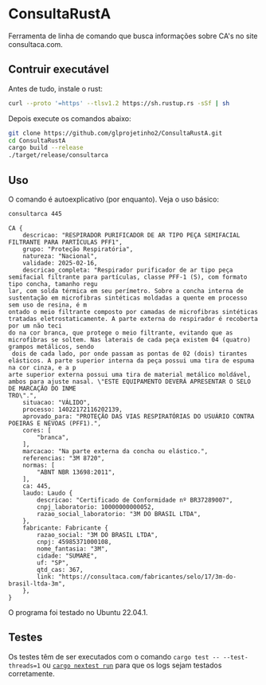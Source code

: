 # ConsultaRustA

Ferramenta de linha de comando que busca informações sobre CA's no site consultaca.com.

## Contruir executável
Antes de tudo, instale o rust:
```bash
curl --proto '=https' --tlsv1.2 https://sh.rustup.rs -sSf | sh
```
Depois execute os comandos abaixo:
```bash
git clone https://github.com/glprojetinho2/ConsultaRustA.git
cd ConsultaRustA
cargo build --release
./target/release/consultarca
```

## Uso
O comando é autoexplicativo (por enquanto). Veja o uso básico:
```bash
consultarca 445
```
```
CA {
    descricao: "RESPIRADOR PURIFICADOR DE AR TIPO PEÇA SEMIFACIAL FILTRANTE PARA PARTÍCULAS PFF1",
    grupo: "Proteção Respiratória",
    natureza: "Nacional",
    validade: 2025-02-16,
    descricao_completa: "Respirador purificador de ar tipo peça semifacial filtrante para partículas, classe PFF-1 (S), com formato tipo concha, tamanho regu
lar, com solda térmica em seu perímetro. Sobre a concha interna de sustentação em microfibras sintéticas moldadas a quente em processo sem uso de resina, é m
ontado o meio filtrante composto por camadas de microfibras sintéticas tratadas eletrostaticamente. A parte externa do respirador é recoberta por um não teci
do na cor branca, que protege o meio filtrante, evitando que as microfibras se soltem. Nas laterais de cada peça existem 04 (quatro) grampos metálicos, sendo
 dois de cada lado, por onde passam as pontas de 02 (dois) tirantes elásticos. A parte superior interna da peça possui uma tira de espuma na cor cinza, e a p
arte superior externa possui uma tira de material metálico moldável, ambos para ajuste nasal. \"ESTE EQUIPAMENTO DEVERÁ APRESENTAR O SELO DE MARCAÇÃO DO INME
TRO\".",
    situacao: "VÁLIDO",
    processo: 14022172116202139,
    aprovado_para: "PROTEÇÃO DAS VIAS RESPIRATÓRIAS DO USUÁRIO CONTRA POEIRAS E NÉVOAS (PFF1).",
    cores: [
        "branca",
    ],
    marcacao: "Na parte externa da concha ou elástico.",
    referencias: "3M 8720",
    normas: [
        "ABNT NBR 13698:2011",
    ],
    ca: 445,
    laudo: Laudo {
        descricao: "Certificado de Conformidade nº BR37289007",
        cnpj_laboratorio: 10000000000052,
        razao_social_laboratorio: "3M DO BRASIL LTDA",
    },
    fabricante: Fabricante {
        razao_social: "3M DO BRASIL LTDA",
        cnpj: 45985371000108,
        nome_fantasia: "3M",
        cidade: "SUMARE",
        uf: "SP",
        qtd_cas: 367,
        link: "https://consultaca.com/fabricantes/selo/17/3m-do-brasil-ltda-3m",
    },
}
```

O programa foi testado no Ubuntu 22.04.1.

## Testes
Os testes têm de ser executados com o comando `cargo test -- --test-threads=1` ou
[`cargo nextest run`](https://nexte.st/) para que os logs sejam testados corretamente.
